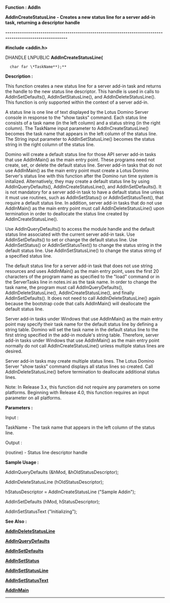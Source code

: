 




<!--
 /\* Font Definitions \*/
 @font-face
 {font-family:Courier;
 panose-1:2 7 4 9 2 2 5 2 4 4;}
@font-face
 {font-family:"Tms Rmn";
 panose-1:2 2 6 3 4 5 5 2 3 4;}
@font-face
 {font-family:Helv;
 panose-1:2 11 6 4 2 2 2 3 2 4;}
@font-face
 {font-family:"Cambria Math";
 panose-1:2 4 5 3 5 4 6 3 2 4;}
 /\* Style Definitions \*/
 p.MsoNormal, li.MsoNormal, div.MsoNormal
 {margin-top:0cm;
 margin-right:0cm;
 margin-bottom:8.0pt;
 margin-left:0cm;
 line-height:107%;
 font-size:11.0pt;
 font-family:"Calibri",sans-serif;}
.MsoChpDefault
 {font-size:11.0pt;}
.MsoPapDefault
 {margin-bottom:8.0pt;
 line-height:107%;}
 /\* Page Definitions \*/
 @page WordSection1
 {size:612.0pt 792.0pt;
 margin:72.0pt 72.0pt 72.0pt 72.0pt;}
div.WordSection1
 {page:WordSection1;}
-->




 


**Function : AddIn**



**AddInCreateStatusLine** **- Creates a
new status line for a server add-in task, returning a descriptor handle**


**----------------------------------------------------------------------------------------------------------**



**#include <addin.h>**



DHANDLE
LNPUBLIC **AddInCreateStatusLine(**  

      char far \*TaskName**);**



**Description :**



This
function creates a new status line for a server add-in task and returns the
handle to the new status line descriptor.  This handle is used in calls to
AddInSetDefaults(), AddInSetStatusLine(), and AddInDeleteStatusLine().  This
function is only supported within the context of a server add-in.  

  

A status line is one line of text displayed by the Lotus Domino Server console
in response to the "show tasks" command.  Each status line consists
of a task name (in the left column) and a status string (in the right column). 
The TaskName input parameter  to AddInCreateStatusLine() becomes the task name
that appears in the left column of the status line. The String input parameter
to AddInSetStatusLine() becomes the status string in the right column of the
status line.  

  

Domino will create a default status line for those API server add-in tasks that
use AddInMain() as the main entry point.  These programs need not create, set,
or delete the default status line.  Server add-in tasks that do not use
AddInMain() as the main entry point  must create a Lotus Domino Server's status
line with this function after the Domino run time system is initalized. 
Alternatively, they may create a default status line by using
AddInQueryDefaults(), AddInCreateStatusLine(), and AddInSetDefaults().  It is
not mandatory for a server add-in task to have a default status line unless it
must use routines, such as AddInSetStatus() or AddInSetStatusText(), that
require a default status line.  In addition, server add-in tasks that do not
use AddInMain() as the main entry point must call AddInDeleteStatusLine() upon
termination in order to deallocate the status line created by
AddInCreateStatusLine().


 


Use
AddInQueryDefaults() to access the module handle and the default status line
associated with the current server add-in task. Use AddInSetDefaults() to set
or change the default status line.  Use AddInSetStatus() or
AddInSetStatusText() to change the status string in the default status line. 
Use AddInSetStatusLine() to change the status string of a specified status
line.   

  

The default status line for a server add-in task that does not use string
resources and uses AddInMain() as the main entry point, uses the first 20
characters of the program name as specified to the "load" command or
in the ServerTasks line in notes.ini as the task name.  In order to change the
task name, the program must call AddInQueryDefaults(), AddInDeleteStatusLine(),
AddInCreateStatusLine(), and finally AddInSetDefaults().  It does not need to
call AddInDeleteStatusLine() again because the bootstrap code that calls AddInMain()
will deallocate the default status line.  

  

Server add-in tasks under Windows that use AddInMain() as the main entry point
may specify their task name for the default status line by defining a string
table. Domino will set the task name in the default status line to the first
string specified in the add-in module's string table. Therefore, server add-in
tasks under Windows that use AddInMain() as the main entry point normally do
not call AddInCreateStatusLine() unless multiple status lines are desired.  

  

Server add-in tasks may create multiple status lines. The Lotus Domino Server
"show tasks" command displays all status lines so created.  Call
AddInDeleteStatusLine() before termination to deallocate additional status
lines.  

  

Note:  In Release 3.x, this function did not require any parameters on some
platforms.  Beginning with Release 4.0, this function requires an input
parameter on all platforms.


 


**Parameters :**



Input :  

TaskName  -  The task name that appears in the left column of the status line.  

  




Output :  

(routine)  -  Status line descriptor handle  

  

  




 **Sample Usage :**


AddInQueryDefaults
(&hMod, &hOldStatusDescriptor);  

  

AddInDeleteStatusLine (hOldStatusDescriptor);  

  

hStatusDescriptor = AddInCreateStatusLine ("Sample Addin");  

  

AddInSetDefaults (hMod, hStatusDescriptor);  

  

AddInSetStatusText ("Initializing");


 **See Also :**


**[AddInDeleteStatusLine](AddInDeleteStatusLine.md)**


**[AddInQueryDefaults](AddInQueryDefaults.md)**


**[AddInSetDefaults](AddInSetDefaults.md)**


**[AddInSetStatus](AddInSetStatus.md)**


**[AddInSetStatusLine](AddInSetStatusLine.md)**


**[AddInSetStatusText](AddInSetStatusText.md)**


**[AddInMain](AddInMain.md)**



----------------------------------------------------------------------------------------------------------


 





